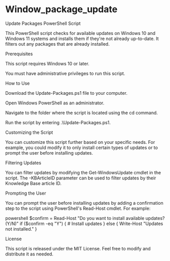 # Window_package_update

Update Packages PowerShell Script

This PowerShell script checks for available updates on Windows 10 and Windows 11 systems and installs them if they're not already up-to-date. It filters out any packages that are already installed.

Prerequisites

This script requires Windows 10 or later.

You must have administrative privileges to run this script.

How to Use

Download the Update-Packages.ps1 file to your computer.

Open Windows PowerShell as an administrator.

Navigate to the folder where the script is located using the cd command.

Run the script by entering .\Update-Packages.ps1.

Customizing the Script

You can customize this script further based on your specific needs. For example, you could modify it to only install certain types of updates or to prompt the user before installing updates.


Filtering Updates

You can filter updates by modifying the Get-WindowsUpdate cmdlet in the script. The -KBArticleID parameter can be used to filter updates by their Knowledge Base article ID.

Prompting the User

You can prompt the user before installing updates by adding a confirmation step to the script using PowerShell's Read-Host cmdlet. For example:

powershell
$confirm = Read-Host "Do you want to install available updates? (Y/N)"
if ($confirm -eq "Y") {
    # Install updates
} else {
    Write-Host "Updates not installed."
}


License

This script is released under the MIT License. Feel free to modify and distribute it as needed.
